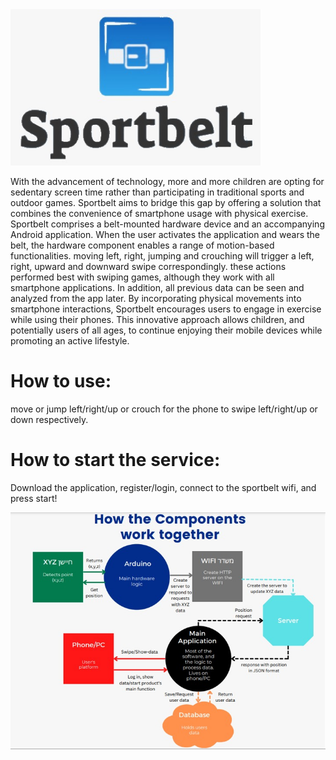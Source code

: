 <img src="app/src/main/res/drawable-mdpi/Sportbelt - logo.jpeg" width="400" height="250" />

With the advancement of technology, more and more children are opting for sedentary screen time rather than participating in traditional sports and outdoor games. Sportbelt aims to bridge this gap by offering a solution that combines the convenience of smartphone usage with physical exercise.
Sportbelt comprises a belt-mounted hardware device and an accompanying Android application. When the user activates the application and wears the belt, the hardware component enables a range of motion-based functionalities. moving left, right, jumping and crouching will trigger a left, right, upward and downward swipe correspondingly. these actions performed best with swiping games, although they work with all smartphone applications. In addition, all previous data can be seen and analyzed from the app later.
By incorporating physical movements into smartphone interactions, Sportbelt encourages users to engage in exercise while using their phones. This innovative approach allows children, and potentially users of all ages, to continue enjoying their mobile devices while promoting an active lifestyle.
# How to use:
move or jump left/right/up or crouch for the phone to swipe left/right/up or down respectively.

# How to start the service:
Download the application, register/login, connect to the sportbelt wifi, and press start!

<img src="app/src/main/res/drawable-mdpi/components.jpeg" />

